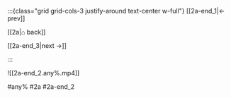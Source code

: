 :::{class="grid grid-cols-3 justify-around text-center w-full"}
[[2a-end_1|← prev]]

[[2a|⌂ back]]

[[2a-end_3|next →]]

:::

![[2a-end_2.any%.mp4]]

#any% #2a #2a-end_2